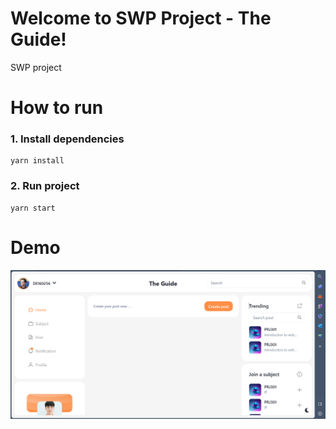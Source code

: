 # Welcome to SWP Project - The Guide!

SWP project


# How to run

### 1. Install dependencies

    yarn install

### 2. Run project

    yarn start

# Demo

![enter image description here](https://github.com/vuongbachdoan/MAIL_IMAGES/blob/main/Screenshot%202023-10-15%20235835.png?raw=true)